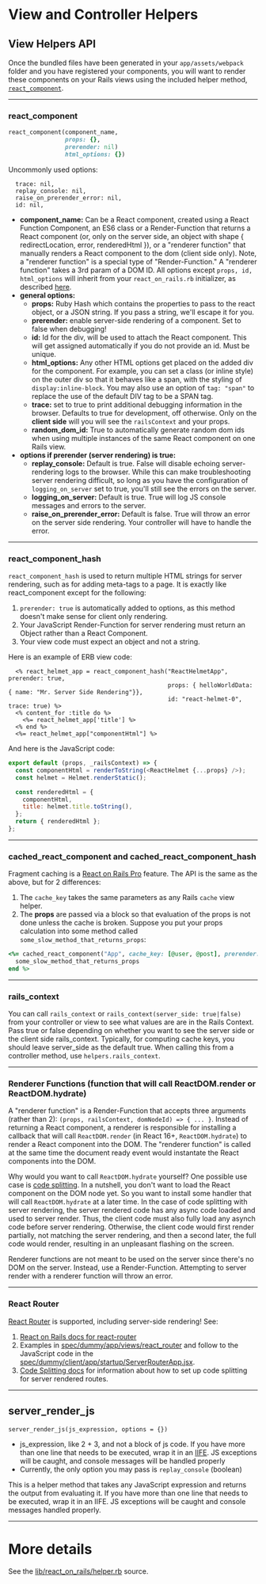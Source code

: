 # View and Controller Helpers
##  View Helpers API

Once the bundled files have been generated in your `app/assets/webpack` folder and you have registered your components, you will want to render these components on your Rails views using the included helper method, [`react_component`](https://www.shakacode.com/react-on-rails/docs/api/view-helpers-api/#react_component).

------------

### react_component

```ruby
react_component(component_name,
                props: {},
                prerender: nil)
                html_options: {})
```

Uncommonly used options:
```
  trace: nil,
  replay_console: nil,
  raise_on_prerender_error: nil,
  id: nil,
```

- **component_name:** Can be a React component, created using a React Function Component, an ES6 class or a Render-Function that returns a React component (or, only on the server side, an object with shape { redirectLocation, error, renderedHtml }), or a "renderer function" that manually renders a React component to the dom (client side only). Note, a "renderer function" is a special type of "Render-Function." A "renderer function" takes a 3rd param of a DOM ID.
  All options except `props, id, html_options` will inherit from your `react_on_rails.rb` initializer, as described [here](https://www.shakacode.com/react-on-rails/docs/guides/configuration/).
- **general options:**
  - **props:** Ruby Hash which contains the properties to pass to the react object, or a JSON string. If you pass a string, we'll escape it for you.
  - **prerender:** enable server-side rendering of a component. Set to false when debugging!
  - **id:** Id for the div, will be used to attach the React component. This will get assigned automatically if you do not provide an id. Must be unique.
  - **html_options:** Any other HTML options get placed on the added div for the component. For example, you can set a class (or inline style) on the outer div so that it behaves like a span, with the styling of `display:inline-block`. You may also use an option of `tag: "span"` to replace the use of the default DIV tag to be a SPAN tag.
  - **trace:** set to true to print additional debugging information in the browser. Defaults to true for development, off otherwise. Only on the **client side** will you will see the `railsContext` and your props.
  - **random_dom_id:** True to automatically generate random dom ids when using multiple instances of the same React component on one Rails view.
- **options if prerender (server rendering) is true:**
  - **replay_console:** Default is true. False will disable echoing server-rendering logs to the browser. While this can make troubleshooting server rendering difficult, so long as you have the configuration of `logging_on_server` set to true, you'll still see the errors on the server.
  - **logging_on_server:** Default is true. True will log JS console messages and errors to the server.
  - **raise_on_prerender_error:** Default is false. True will throw an error on the server side rendering. Your controller will have to handle the error.

-------------

### react_component_hash

`react_component_hash` is used to return multiple HTML strings for server rendering, such as for
adding meta-tags to a page. It is exactly like react_component except for the following:

1. `prerender: true` is automatically added to options, as this method doesn't make sense for
   client only rendering.
2. Your JavaScript Render-Function for server rendering must return an Object rather than a React Component.
3. Your view code must expect an object and not a string.

Here is an example of ERB view code:

```erb
  <% react_helmet_app = react_component_hash("ReactHelmetApp", prerender: true,
                                             props: { helloWorldData: { name: "Mr. Server Side Rendering"}},
                                             id: "react-helmet-0", trace: true) %>
  <% content_for :title do %>
    <%= react_helmet_app['title'] %>
  <% end %>
  <%= react_helmet_app["componentHtml"] %>
```

And here is the JavaScript code:

```js
export default (props, _railsContext) => {
  const componentHtml = renderToString(<ReactHelmet {...props} />);
  const helmet = Helmet.renderStatic();

  const renderedHtml = {
    componentHtml,
    title: helmet.title.toString(),
  };
  return { renderedHtml };
};
```

------------

### cached_react_component and cached_react_component_hash
Fragment caching is a [React on Rails Pro](https://github.com/shakacode/react_on_rails/wiki) feature. The API is the same as the above, but for 2 differences:

1. The `cache_key` takes the same parameters as any Rails `cache` view helper.
1. The **props** are passed via a block so that evaluation of the props is not done unless the cache is broken. Suppose you put your props calculation into some method called `some_slow_method_that_returns_props`:

```ruby
<%= cached_react_component("App", cache_key: [@user, @post], prerender: true) do
  some_slow_method_that_returns_props
end %>
```
------------

### rails_context

You can call `rails_context` or `rails_context(server_side: true|false)` from your controller or view to see what values are are in the Rails Context. Pass true or false depending on whether you want to see the server side or the client side rails_context. Typically, for computing cache keys, you should leave server_side as the default true. When calling this from a controller method, use `helpers.rails_context`.

------------

### Renderer Functions (function that will call ReactDOM.render or ReactDOM.hydrate)

A "renderer function" is a Render-Function that accepts three arguments (rather than 2): `(props, railsContext, domNodeId) => { ... }`. Instead of returning a React component, a renderer is responsible for installing a callback that will call `ReactDOM.render` (in React 16+, `ReactDOM.hydrate`) to render a React component into the DOM. The "renderer function" is called at the same time the document ready event would instantate the React components into the DOM.

Why would you want to call `ReactDOM.hydrate` yourself? One possible use case is [code splitting](https://www.shakacode.com/react-on-rails/docs/javascript/code-splitting/). In a nutshell, you don't want to load the React component on the DOM node yet. So you want to install some handler that will call `ReactDOM.hydrate` at a later time. In the case of code splitting with server rendering, the server rendered code has any async code loaded and used to server render. Thus, the client code must also fully load any asynch code before server rendering. Otherwise, the client code would first render partially, not matching the server rendering, and then a second later, the full code would render, resulting in an unpleasant flashing on the screen.

Renderer functions are not meant to be used on the server since there's no DOM on the server. Instead, use a Render-Function. Attempting to server render with a renderer function will throw an error.

------------

### React Router

[React Router](https://github.com/reactjs/react-router) is supported, including server-side rendering! See:

1. [React on Rails docs for react-router](https://www.shakacode.com/react-on-rails/docs/javascript/react-router/)
2. Examples in [spec/dummy/app/views/react_router](https://github.com/shakacode/react_on_rails/tree/master/spec/dummy/app/views/react_router) and follow to the JavaScript code in the [spec/dummy/client/app/startup/ServerRouterApp.jsx](https://github.com/shakacode/react_on_rails/tree/master/spec/dummy/client/app/startup/ServerRouterApp.jsx).
3. [Code Splitting docs](https://www.shakacode.com/react-on-rails/docs/javascript/code-splitting/) for information about how to set up code splitting for server rendered routes.

------------

## server_render_js

`server_render_js(js_expression, options = {})`

- js_expression, like 2 + 3, and not a block of js code. If you have more than one line that needs to be executed, wrap it in an [IIFE](https://en.wikipedia.org/wiki/Immediately-invoked_function_expression). JS exceptions will be caught, and console messages will be handled properly
- Currently, the only option you may pass is `replay_console` (boolean)

This is a helper method that takes any JavaScript expression and returns the output from evaluating it. If you have more than one line that needs to be executed, wrap it in an IIFE. JS exceptions will be caught and console messages handled properly.

------------

# More details

See the [lib/react_on_rails/helper.rb](https://github.com/shakacode/react_on_rails/tree/master/lib/react_on_rails/helper.rb) source.
